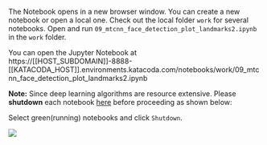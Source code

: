 
The Notebook opens in a new browser window. You can create a new notebook or open a local one. Check out the local folder `work` for several notebooks. Open and run `09_mtcnn_face_detection_plot_landmarks2.ipynb` in the `work` folder.

You can open the Jupyter Notebook at https://[[HOST_SUBDOMAIN]]-8888-[[KATACODA_HOST]].environments.katacoda.com/notebooks/work/09_mtcnn_face_detection_plot_landmarks2.ipynb


**Note:**
Since deep learning algorithms are resource extensive. Please **shutdown** each notebook [here](https://[[HOST_SUBDOMAIN]]-8888-[[KATACODA_HOST]].environments.katacoda.com/notebooks/work) before proceeding as shown below:

Select green(running) notebooks and click `Shutdown`.

![](https://github.com/fenago/katacoda-scenarios/raw/master/deep-learning-computer-vision/2.JPG)